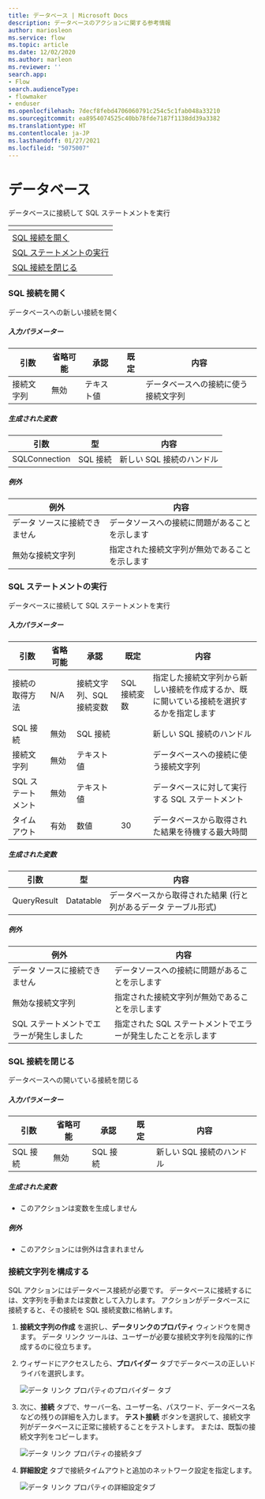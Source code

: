 ```yaml
---
title: データベース | Microsoft Docs
description: データベースのアクションに関する参考情報
author: mariosleon
ms.service: flow
ms.topic: article
ms.date: 12/02/2020
ms.author: marleon
ms.reviewer: ''
search.app:
- Flow
search.audienceType:
- flowmaker
- enduser
ms.openlocfilehash: 7decf8febd4706060791c254c5c1fab048a33210
ms.sourcegitcommit: ea8954074525c40bb78fde7187f1138dd39a3382
ms.translationtype: HT
ms.contentlocale: ja-JP
ms.lasthandoff: 01/27/2021
ms.locfileid: "5075007"
---
```

# <a name="database"></a>データベース

データベースに接続して SQL ステートメントを実行

|<!-- --> |
|-----|
|[SQL 接続を開く](#connect)|
|[SQL ステートメントの実行](#executesqlstatement)|
|[SQL 接続を閉じる](#close)|

### <a name="open-sql-connection"></a><a name="connect"></a>SQL 接続を開く
データベースへの新しい接続を開く

##### <a name="input-parameters"></a>入力パラメーター
|引数|省略可能|承認|既定|内容|
|-----|-----|-----|-----|-----|
|接続文字列|無効|テキスト値||データベースへの接続に使う接続文字列|


##### <a name="variables-produced"></a>生成された変数
|引数|型|内容|
|-----|-----|-----|
|SQLConnection|SQL 接続|新しい SQL 接続のハンドル|


##### <a name="exceptions"></a><a name="connect_onerror"></a> 例外
|例外|内容|
|-----|-----|
|データ ソースに接続できません|データソースへの接続に問題があることを示します|
|無効な接続文字列|指定された接続文字列が無効であることを示します|

### <a name="execute-sql-statement"></a><a name="executesqlstatement"></a>SQL ステートメントの実行
データベースに接続して SQL ステートメントを実行

##### <a name="input-parameters"></a>入力パラメーター
|引数|省略可能|承認|既定|内容|
|-----|-----|-----|-----|-----|
|接続の取得方法|N/A|接続文字列、SQL 接続変数|SQL 接続変数|指定した接続文字列から新しい接続を作成するか、既に開いている接続を選択するかを指定します|
|SQL 接続|無効|SQL 接続||新しい SQL 接続のハンドル|
|接続文字列|無効|テキスト値||データベースへの接続に使う接続文字列|
|SQL ステートメント|無効|テキスト値||データベースに対して実行する SQL ステートメント|
|タイムアウト|有効|数値|30|データベースから取得された結果を待機する最大時間|


##### <a name="variables-produced"></a>生成された変数
|引数|型|内容|
|-----|-----|-----|
|QueryResult|Datatable|データベースから取得された結果 (行と列があるデータ テーブル形式)|


##### <a name="exceptions"></a><a name="executesqlstatement_onerror"></a> 例外
|例外|内容|
|-----|-----|
|データ ソースに接続できません|データソースへの接続に問題があることを示します|
|無効な接続文字列|指定された接続文字列が無効であることを示します|
|SQL ステートメントでエラーが発生しました|指定された SQL ステートメントでエラーが発生したことを示します|

### <a name="close-sql-connection"></a><a name="close"></a>SQL 接続を閉じる
データベースへの開いている接続を閉じる

##### <a name="input-parameters"></a>入力パラメーター
|引数|省略可能|承認|既定|内容|
|-----|-----|-----|-----|-----|
|SQL 接続|無効|SQL 接続||新しい SQL 接続のハンドル|


##### <a name="variables-produced"></a>生成された変数
- このアクションは変数を生成しません

##### <a name="exceptions"></a><a name="close_onerror"></a> 例外
- このアクションには例外は含まれません

### <a name="configuring-the-connection-string"></a>接続文字列を構成する
SQL アクションにはデータベース接続が必要です。 データベースに接続するには、文字列を手動または変数として入力します。 アクションがデータベースに接続すると、その接続を SQL 接続変数に格納します。

1. **接続文字列の作成** を選択し、**データリンクのプロパティ** ウィンドウを開きます。 データ リンク ツールは、ユーザーが必要な接続文字列を段階的に作成するのに役立ちます。 

2. ウィザードにアクセスしたら、**プロバイダー** タブでデータベースの正しいドライバを選択します。

   ![データ リンク プロパティのプロバイダー タブ](..\media\database\data-link-properties-provider-tab.png)

3. 次に、**接続** タブで、サーバー名、ユーザー名、パスワード、データベース名などの残りの詳細を入力します。 **テスト接続** ボタンを選択して、接続文字列がデータベースに正常に接続することをテストします。 または、既製の接続文字列をコピーします。

   ![データ リンク プロパティの接続タブ](..\media\database\data-link-properties-connection-tab.png)

4. **詳細設定** タブで接続タイムアウトと追加のネットワーク設定を指定します。

   ![データ リンク プロパティの詳細設定タブ](..\media\database\data-link-properties-advanced-tab.png)
